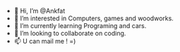 - 👋 Hi, I’m @Ankfat
- 👀 I’m interested in Computers, games and woodworks.
- 🌱 I’m currently learning Programing and cars.
- 💞️ I’m looking to collaborate on coding.
- 📫 U can mail me ! =)

<!---
Ankfat/Ankfat is a ✨ special ✨ repository because its `README.md` (this file) appears on your GitHub profile.
You can click the Preview link to take a look at your changes.
--->
